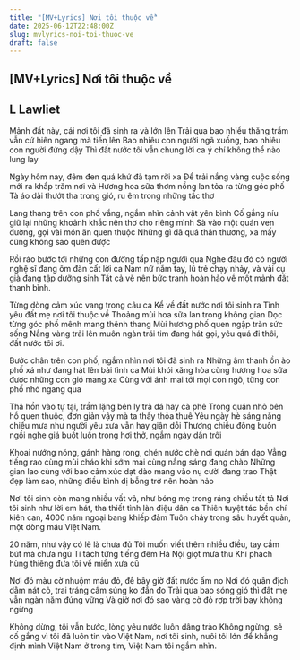 ```yaml
---
title: "[MV+Lyrics] Nơi tôi thuộc về"
date: 2025-06-12T22:48:00Z
slug: mvlyrics-noi-toi-thuoc-ve
draft: false
---
```


## [MV+Lyrics] Nơi tôi thuộc về

## L Lawliet

Mảnh đất này, cái nơi tôi đã sinh ra và lớn lên
Trải qua bao nhiều thăng trầm vẫn cứ hiên ngang mà tiến lên
Bao nhiêu con người ngã xuống, bao nhiêu con người đứng dậy
Thì đất nước tôi vẫn chung lời ca ý chí không thể nào lung lay

Ngày hôm nay, đêm đen quá khứ đã tạm rời xa
Để trải nắng vàng cuộc sống mới ra khắp trăm nơi và
Hương hoa sữa thơm nồng lan tỏa ra từng góc phố
Tà áo dài thướt tha trong gió, ru êm trong những tấc thơ

Lang thang trên con phố vắng, ngắm nhìn cảnh vật yên bình
Cố gắng níu giữ lại những khoảnh khắc nên thơ cho riêng mình
Sà vào một quán ven đường, gọi vài món ăn quen thuộc
Những gì đã quá thân thương, xa mấy cũng không sao quên được

Rồi rảo bước tới những con đường tấp nập người qua
Nghe đâu đó có người nghệ sĩ đang ôm đàn cất lời ca
Nam nữ nắm tay, lũ trẻ chạy nhảy, và vài cụ già đang tập dưỡng sinh
Tất cả vẽ nên bức tranh hoàn hảo về một mảnh đất thanh bình.

Từng dòng cảm xúc vang trong câu ca
Kể về đất nước nơi tôi sinh ra
Tình yêu đất mẹ nơi tôi thuộc về
Thoảng mùi hoa sữa lan trong không gian
Dọc từng góc phố mênh mang thênh thang
Mùi hương phố quen ngập tràn sức sống
Nắng vàng trải lên muôn ngàn trái tim đang hát gọi, yêu quá đi thôi, đất nước tôi ơi.

Bước chân trên con phố, ngắm nhìn nơi tôi đã sinh ra
Những âm thanh ồn ào phố xá như đang hát lên bài tình ca
Mùi khói xăng hòa cùng hương hoa sữa được những cơn gió mang xa
Cùng với ánh mai tới mọi con ngõ, từng con phố nhỏ ngang qua

Thả hồn vào tự tại, trầm lặng bên ly trà đá hay cà phê
Trong quán nhỏ bên hồ quen thuộc, đơn giản vậy mà ta thấy thỏa thuê
Yêu ngày hè sáng nắng chiều mưa như người yêu xưa vẫn hay giận dỗi
Thương chiều đông buồn ngồi nghe giá buốt luồn trong hơi thở, ngắm ngày dần trôi

Khoai nướng nóng, gánh hàng rong, chén nước chè nơi quán bán dạo
Vẳng tiếng rao cùng mùi cháo khi sớm mai cùng nắng sáng đang chào
Những gian lao cùng với bao cảm xúc dạt dào mang vào nụ cười đang trao
Thật đẹp làm sao, những điều bình dị bỗng trở nên hoàn hảo

Nơi tôi sinh còn mang nhiều vất vả, như bóng mẹ trong ráng chiều tất tả
Nơi tôi sinh như lời em hát, tha thiết tình làn điệu dân ca
Thiên tuyệt tác bền chí kiên can, 4000 năm ngoại bang khiếp đảm
Tuôn chảy trong sâu huyết quản, một dòng máu Việt Nam.


20 năm, như vậy có lẽ là chưa đủ
Tôi muốn viết thêm nhiều điều, tay cầm bút mà chưa ngủ
Tí tách từng tiếng đêm Hà Nội giọt mưa thu
Khí phách hùng thiêng đưa tôi về miền xưa cũ

Nơi đó màu cờ nhuộm máu đỏ, để bây giờ đất nước ấm no
Nơi đó quân địch dẫm nát cỏ, trai tráng cầm súng ko đắn đo
Trải qua bao sóng gió thì đất mẹ vẫn ngàn năm đứng vững
Và giờ nơi đó sao vàng cờ đỏ rợp trời bay không ngừng

Không dừng, tôi vẫn bước, lòng yêu nước luôn dâng trào
Không ngừng, sẽ cố gắng vì tôi đã luôn tin vào
Việt Nam, nơi tôi sinh, nuôi tôi lớn để khẳng định mình
Việt Nam ở trong tim, Việt Nam tôi ngắm nhìn.